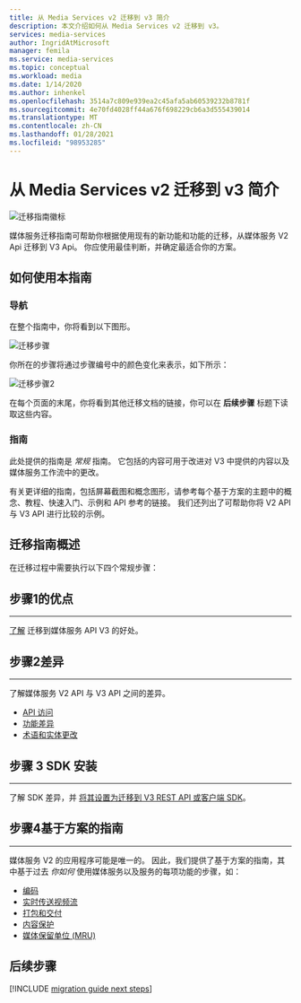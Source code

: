 ```yaml
---
title: 从 Media Services v2 迁移到 v3 简介
description: 本文介绍如何从 Media Services v2 迁移到 v3。
services: media-services
author: IngridAtMicrosoft
manager: femila
ms.service: media-services
ms.topic: conceptual
ms.workload: media
ms.date: 1/14/2020
ms.author: inhenkel
ms.openlocfilehash: 3514a7c809e939ea2c45afa5ab60539232b8781f
ms.sourcegitcommit: 4e70fd4028ff44a676f698229cb6a3d555439014
ms.translationtype: MT
ms.contentlocale: zh-CN
ms.lasthandoff: 01/28/2021
ms.locfileid: "98953285"
---
```

# <a name="migrate-from-media-services-v2-to-v3-introduction"></a>从 Media Services v2 迁移到 v3 简介

![迁移指南徽标](./media/migration-guide/azure-media-services-logo-migration-guide.svg)

媒体服务迁移指南可帮助你根据使用现有的新功能和功能的迁移，从媒体服务 V2 Api 迁移到 V3 Api。 你应使用最佳判断，并确定最适合你的方案。

## <a name="how-to-use-this-guide"></a>如何使用本指南

### <a name="navigating"></a>导航

在整个指南中，你将看到以下图形。

![迁移步骤](./media/migration-guide/steps.svg)<br/>

你所在的步骤将通过步骤编号中的颜色变化来表示，如下所示：

![迁移步骤2](./media/migration-guide/steps-2.svg)<br/>

在每个页面的末尾，你将看到其他迁移文档的链接，你可以在 **后续步骤** 标题下读取这些内容。

### <a name="guidance"></a>指南

此处提供的指南是 *常规* 指南。 它包括的内容可用于改进对 V3 中提供的内容以及媒体服务工作流中的更改。

有关更详细的指南，包括屏幕截图和概念图形，请参考每个基于方案的主题中的概念、教程、快速入门、示例和 API 参考的链接。 我们还列出了可帮助你将 V2 API 与 V3 API 进行比较的示例。

## <a name="migration-guidance-overview"></a>迁移指南概述

在迁移过程中需要执行以下四个常规步骤：

## <a name="step-1-benefits"></a>步骤1的优点

<hr color="#5ea0ef" size="10">

[了解](migrate-v-2-v-3-migration-benefits.md) 迁移到媒体服务 API V3 的好处。

## <a name="step-2-differences"></a>步骤2差异

<hr color="#5ea0ef" size="10">

了解媒体服务 V2 API 与 V3 API 之间的差异。

- [API 访问](migrate-v-2-v-3-differences-api-access.md)
- [功能差异](migrate-v-2-v-3-differences-feature-gaps.md)
- [术语和实体更改](migrate-v-2-v-3-differences-terminology.md)

## <a name="step-3-sdk-setup"></a>步骤 3 SDK 安装

<hr color="#5ea0ef" size="10">

了解 SDK 差异，并 [将其设置为迁移到 V3 REST API 或客户端 SDK](migrate-v-2-v-3-migration-setup.md)。

## <a name="step-4-scenario-based-guidance"></a>步骤4基于方案的指南

<hr color="#5ea0ef" size="10">

媒体服务 V2 的应用程序可能是唯一的。 因此，我们提供了基于方案的指南，其中基于过去 *你如何* 使用媒体服务以及服务的每项功能的步骤，如：

- [编码](migrate-v-2-v-3-migration-scenario-based-encoding.md)
- [实时传送视频流](migrate-v-2-v-3-migration-scenario-based-live-streaming.md)
- [打包和交付](migrate-v-2-v-3-migration-scenario-based-publishing.md)
- [内容保护](migrate-v-2-v-3-migration-scenario-based-content-protection.md)
- [媒体保留单位 (MRU)](migrate-v-2-v-3-migration-scenario-based-media-reserved-units.md)

## <a name="next-steps"></a>后续步骤

[!INCLUDE [migration guide next steps](./includes/migration-guide-next-steps.md)]
